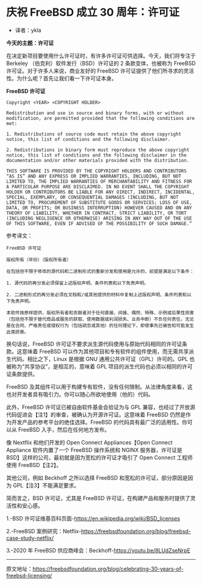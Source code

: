 # 庆祝 FreeBSD 成立 30 周年：许可证

- 译者：ykla

**今天的主题：许可证**

在决定新项目要使用什么许可证时，有许多许可证可供选择。今天，我们将专注于 Berkeley （伯克利）软件发行（BSD）许可证的 2 条款变体，也被称为 FreeBSD 许可证。对于许多人来说，商业友好的 FreeBSD 许可证提供了他们所寻求的灵活性。为什么呢？首先让我们看一下许可证本身。

**FreeBSD 许可证**
```
Copyright <YEAR> <COPYRIGHT HOLDER>

Redistribution and use in source and binary forms, with or without modification, are permitted provided that the following conditions are met:

1. Redistributions of source code must retain the above copyright notice, this list of conditions and the following disclaimer.

2. Redistributions in binary form must reproduce the above copyright notice, this list of conditions and the following disclaimer in the documentation and/or other materials provided with the distribution.

THIS SOFTWARE IS PROVIDED BY THE COPYRIGHT HOLDERS AND CONTRIBUTORS “AS IS” AND ANY EXPRESS OR IMPLIED WARRANTIES, INCLUDING, BUT NOT LIMITED TO, THE IMPLIED WARRANTIES OF MERCHANTABILITY AND FITNESS FOR A PARTICULAR PURPOSE ARE DISCLAIMED. IN NO EVENT SHALL THE COPYRIGHT HOLDER OR CONTRIBUTORS BE LIABLE FOR ANY DIRECT, INDIRECT, INCIDENTAL, SPECIAL, EXEMPLARY, OR CONSEQUENTIAL DAMAGES (INCLUDING, BUT NOT LIMITED TO, PROCUREMENT OF SUBSTITUTE GOODS OR SERVICES; LOSS OF USE, DATA, OR PROFITS; OR BUSINESS INTERRUPTION) HOWEVER CAUSED AND ON ANY THEORY OF LIABILITY, WHETHER IN CONTRACT, STRICT LIABILITY, OR TORT (INCLUDING NEGLIGENCE OR OTHERWISE) ARISING IN ANY WAY OUT OF THE USE OF THIS SOFTWARE, EVEN IF ADVISED OF THE POSSIBILITY OF SUCH DAMAGE.”
```

参考译文：

```
FreeBSD 许可证

版权所有（年份）（版权所有者）

在包括但不限于修改的源代码和二进制形式的重新分发和使用是允许的，前提是满足以下条件：

1. 源代码的再分发必须保留上述版权声明、条件列表和以下免责声明。

2. 二进制形式的再分发必须在文档和/或其他提供的材料中复制上述版权声明、条件列表和以下免责声明。

本软件按原样提供，版权所有者和贡献者对于任何直接、间接、偶然、特殊、示例或后果性损害（包括但不限于替代商品或服务的获取、使用数据或利润损失、业务中断）不负任何责任，无论是在合同、严格责任或侵权行为（包括疏忽或其他）的任何理论下，即使事先已被告知可能发生此类损害。
```


换句话说，FreeBSD 许可证不要求派生源代码使用与原始代码相同的许可证条款。这意味着 FreeBSD 可以作为其他项目和专有软件的组件使用，而无需共享派生代码。相比之下，Linux 是根据 GNU 通用公共许可证（GPL）许可的。GPL 也被称为“共享协议”，是相互的，意味着 GPL 项目的派生代码也必须以相同的许可证条款提供。

FreeBSD 及其组件可以用于构建专有软件，没有任何限制。从法律角度来看，这也对开发者具有吸引力。你可以随心所欲地使用（他的）代码。

此外，FreeBSD 许可证已被自由软件基金会验证为与 GPL 兼容，也经过了开放源代码促进会【注1】的审查，被确认为开源许可证。这意味着 FreeBSD 仍然是作为开发产品的参考平台的绝佳选择。FreeBSD 的代码具有最广泛的适用性。你可以从 FreeBSD 入手，然后在任何地方发布。

像 Nextflix 和他们开发的 Open Connect Appliances【Open Connect Appliance 软件内置了一个 FreeBSD 操作系统和 NGINX 服务器，许可证是 BSD】这样的公司，最初就是因为宽松的许可证才吸引了 Open Connect 工程师使用 FreeBSD【注2】。

其他公司，例如 Beckhoff 之所以选择 FreeBSD 和宽松的许可证，部分原因是因为 GPL【注3】不能满足要求。

简而言之，BSD 许可证，尤其是 FreeBSD 许可证，在构建产品和服务时提供了灵活性和安心感。

1.-BSD 许可证维基百科页面-https://en.wikipedia.org/wiki/BSD_licenses

2.-FreeBSD 案例研究：Netflix-https://freebsdfoundation.org/blog/freebsd-case-study-netflix/

3.-2020 年 FreeBSD 供应商峰会：Beckhoff-https://youtu.be/8LUdZseNrpE

---

原文地址：https://freebsdfoundation.org/blog/celebrating-30-years-of-freebsd-licensing/
